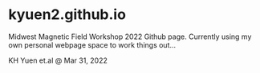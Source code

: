 # kyuen2.github.io
Midwest Magnetic Field Workshop 2022 Github page. Currently using my own personal webpage space to work things out...

KH Yuen et.al @ Mar 31, 2022

